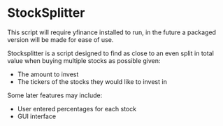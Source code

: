 # StockSplitter

This script will require yfinance installed to run, in the future a packaged version will be made for ease of use.

Stocksplitter is a script designed to find as close to an even split in total value when buying multiple stocks as possible given:
* The amount to invest
* The tickers of the stocks they would like to invest in

Some later features may include:
* User entered percentages for each stock
* GUI interface
